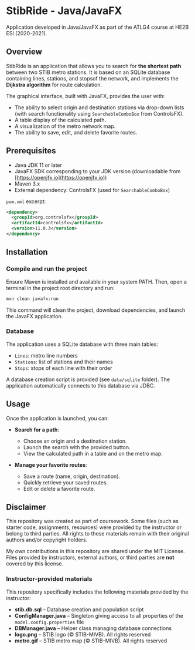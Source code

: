 # StibRide - Java/JavaFX

Application developed in Java/JavaFX as part of the ATLG4 course at HE2B ESI (2020-2021).

## Overview

StibRide is an application that allows you to search for **the shortest path** between two STIB metro stations.
It is based on an SQLite database containing lines, stations, and stopsof the network, and implements the **Dijkstra algorithm** for route calculation.

The graphical interface, built with JavaFX, provides the user with:
- The ability to select origin and destination stations via drop-down lists (with search functionality using `SearchableComboBox` from ControlsFX).
- A table display of the calculated path.
- A visualization of the metro network map.
- The ability to save, edit, and delete favorite routes.

## Prerequisites
* Java JDK 11 or later
* JavaFX SDK corresponding to your JDK version (downloadable from [https://openjfx.io](https://openjfx.io))
* Maven 3.x
* External dependency: ControlsFX (used for `SearchableComboBox`)

`pom.xml` excerpt:

``` xml
<dependency>
  <groupId>org.controlsfx</groupId>
  <artifactId>controlsfx</artifactId>
  <version>11.0.3</version>
</dependency>
```

## Installation

### Compile and run the project

Ensure Maven is installed and available in your system PATH. Then, open a terminal in the project root directory and run:

``` bash
mvn clean javafx:run
```

This command will clean the project, download dependencies, and launch the JavaFX application.

### Database

The application uses a SQLite database with three main tables:
- `Lines`: metro line numbers
- `Stations`: list of stations and their names
- `Stops`: stops of each line with their order

A database creation script is provided (see `data/sqlite` folder).
The application automatically connects to this database via JDBC.

## Usage

Once the application is launched, you can:

-   **Search for a path**:
    -   Choose an origin and a destination station.
    -   Launch the search with the provided button.
    -   View the calculated path in a table and on the metro map.
  
-   **Manage your favorite routes**:
    -   Save a route (name, origin, destination).
    -   Quickly retrieve your saved routes.
    -   Edit or delete a favorite route.

## Disclaimer
This repository was created as part of coursework. Some files (such as starter code, assignments, resources) were provided by the instructor or belong to third parties. All rights to these materials remain with their original authors and/or copyright holders.

My own contributions in this repository are shared under the MIT License. Files provided by instructors, external authors, or third parties are **not** covered by this license.

### Instructor-provided materials

This repository specifically includes the following materials provided by the instructor:

- **stib.db.sql** – Database creation and population script
- **ConfigManager.java** – Singleton giving access to all properties of the `model.config.properties` file
- **DBManager.java** – Helper class managing database connections
- **logo.png** – STIB logo (© STIB-MIVB). All rights reserved
- **metro.gif** – STIB metro map (© STIB-MIVB). All rights reserved